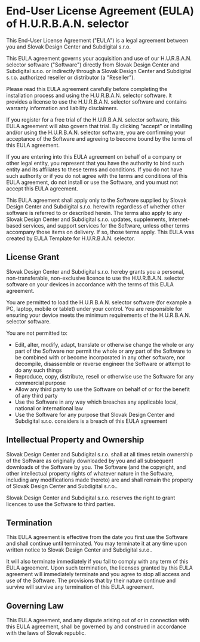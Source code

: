 # End-User License Agreement (EULA) of H.U.R.B.A.N. selector

This End-User License Agreement ("EULA") is a legal agreement between you and Slovak Design Center and Subdigital s.r.o.

This EULA agreement governs your acquisition and use of our H.U.R.B.A.N. selector software ("Software") directly from Slovak Design Center and Subdigital s.r.o. or indirectly through a Slovak Design Center and Subdigital s.r.o. authorized reseller or distributor (a "Reseller").

Please read this EULA agreement carefully before completing the installation process and using the H.U.R.B.A.N. selector software. It provides a license to use the H.U.R.B.A.N. selector software and contains warranty information and liability disclaimers.

If you register for a free trial of the H.U.R.B.A.N. selector software, this EULA agreement will also govern that trial. By clicking "accept" or installing and/or using the H.U.R.B.A.N. selector software, you are confirming your acceptance of the Software and agreeing to become bound by the terms of this EULA agreement.

If you are entering into this EULA agreement on behalf of a company or other legal entity, you represent that you have the authority to bind such entity and its affiliates to these terms and conditions. If you do not have such authority or if you do not agree with the terms and conditions of this EULA agreement, do not install or use the Software, and you must not accept this EULA agreement.

This EULA agreement shall apply only to the Software supplied by Slovak Design Center and Subdigital s.r.o. herewith regardless of whether other software is referred to or described herein. The terms also apply to any Slovak Design Center and Subdigital s.r.o. updates, supplements, Internet-based services, and support services for the Software, unless other terms accompany those items on delivery. If so, those terms apply. This EULA was created by EULA Template for H.U.R.B.A.N. selector.

## License Grant

Slovak Design Center and Subdigital s.r.o. hereby grants you a personal, non-transferable, non-exclusive licence to use the H.U.R.B.A.N. selector software on your devices in accordance with the terms of this EULA agreement.

You are permitted to load the H.U.R.B.A.N. selector software (for example a PC, laptop, mobile or tablet) under your control. You are responsible for ensuring your device meets the minimum requirements of the H.U.R.B.A.N. selector software.

You are not permitted to:

* Edit, alter, modify, adapt, translate or otherwise change the whole or any part of the Software nor permit the whole or any part of the Software to be combined with or become incorporated in any other software, nor decompile, disassemble or reverse engineer the Software or attempt to do any such things
* Reproduce, copy, distribute, resell or otherwise use the Software for any commercial purpose
* Allow any third party to use the Software on behalf of or for the benefit of any third party
* Use the Software in any way which breaches any applicable local, national or international law
* Use the Software for any purpose that Slovak Design Center and Subdigital s.r.o. considers is a breach of this EULA agreement

## Intellectual Property and Ownership

Slovak Design Center and Subdigital s.r.o. shall at all times retain ownership of the Software as originally downloaded by you and all subsequent downloads of the Software by you. The Software (and the copyright, and other intellectual property rights of whatever nature in the Software, including any modifications made thereto) are and shall remain the property of Slovak Design Center and Subdigital s.r.o..

Slovak Design Center and Subdigital s.r.o. reserves the right to grant licences to use the Software to third parties.

## Termination

This EULA agreement is effective from the date you first use the Software and shall continue until terminated. You may terminate it at any time upon written notice to Slovak Design Center and Subdigital s.r.o..

It will also terminate immediately if you fail to comply with any term of this EULA agreement. Upon such termination, the licenses granted by this EULA agreement will immediately terminate and you agree to stop all access and use of the Software. The provisions that by their nature continue and survive will survive any termination of this EULA agreement.

## Governing Law

This EULA agreement, and any dispute arising out of or in connection with this EULA agreement, shall be governed by and construed in accordance with the laws of Slovak republic.
